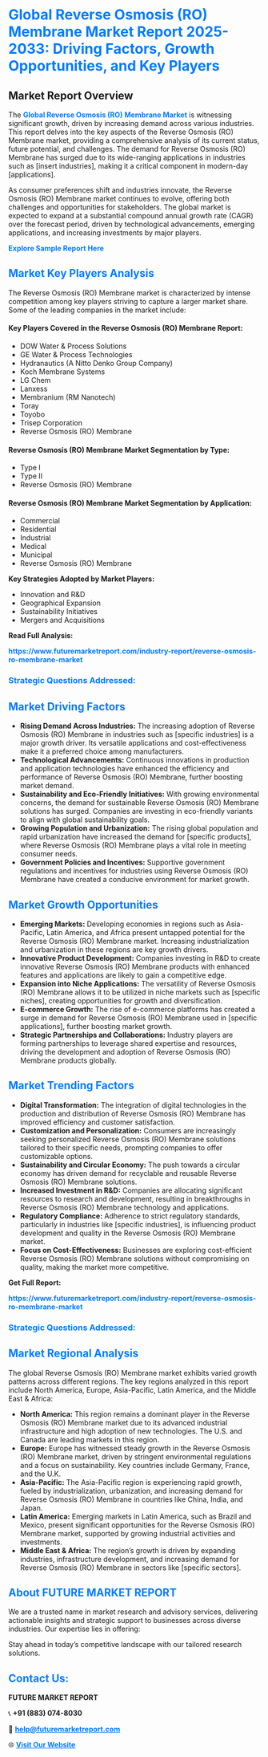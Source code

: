 <h1 style="color: #007BFF;">Global Reverse Osmosis (RO) Membrane Market Report 2025-2033: Driving Factors, Growth Opportunities, and Key Players</h1>

<section id="overview">
<h2>Market Report Overview</h2>
<p>The <a href="https://www.futuremarketreport.com/industry-report/reverse-osmosis-ro-membrane-market" style="color: #007BFF; text-decoration: none;"><strong>Global Reverse Osmosis (RO) Membrane Market</strong></a> is witnessing significant growth, driven by increasing demand across various industries. This report delves into the key aspects of the Reverse Osmosis (RO) Membrane market, providing a comprehensive analysis of its current status, future potential, and challenges. The demand for Reverse Osmosis (RO) Membrane has surged due to its wide-ranging applications in industries such as [insert industries], making it a critical component in modern-day [applications].</p>
<p>As consumer preferences shift and industries innovate, the Reverse Osmosis (RO) Membrane market continues to evolve, offering both challenges and opportunities for stakeholders. The global market is expected to expand at a substantial compound annual growth rate (CAGR) over the forecast period, driven by technological advancements, emerging applications, and increasing investments by major players.</p>
</section>

<section id="overview">
<p><a href="https://www.futuremarketreport.com/request-sample/reportId=106813" style="color: #007BFF; text-decoration: none;"><strong>Explore Sample Report Here</strong></a></p>
</section>

<section id="key-players">
<h2 style="color: #007BFF;">Market Key Players Analysis</h2>
<p>The Reverse Osmosis (RO) Membrane market is characterized by intense competition among key players striving to capture a larger market share. Some of the leading companies in the market include:</p>
<h4>Key Players Covered in the Reverse Osmosis (RO) Membrane Report:</h4>
<ul><li>DOW Water &amp; Process Solutions</li><li>GE Water &amp; Process Technologies</li><li>Hydranautics (A Nitto Denko Group Company)</li><li>Koch Membrane Systems</li><li>LG Chem</li><li>Lanxess</li><li>Membranium (RM Nanotech)</li><li>Toray</li><li>Toyobo</li><li>Trisep Corporation</li><li>Reverse Osmosis (RO) Membrane</li></ul>
<h4>Reverse Osmosis (RO) Membrane Market Segmentation by Type:</h4>
<ul><li>Type I</li><li>Type II</li><li>Reverse Osmosis (RO) Membrane</li></ul>

<h4>Reverse Osmosis (RO) Membrane Market Segmentation by Application:</h4>
<ul><li>Commercial</li><li>Residential</li><li>Industrial</li><li>Medical</li><li>Municipal</li><li>Reverse Osmosis (RO) Membrane</li></ul>
<p><strong>Key Strategies Adopted by Market Players:</strong></p>
<ul>
<li>Innovation and R&D</li>
<li>Geographical Expansion</li>
<li>Sustainability Initiatives</li>
<li>Mergers and Acquisitions</li>
</ul>
</section>

<section>
<p><strong>Read Full Analysis: </strong></p><a href="https://www.futuremarketreport.com/industry-report/reverse-osmosis-ro-membrane-market" style="color: #007BFF; text-decoration: none;"><strong>https://www.futuremarketreport.com/industry-report/reverse-osmosis-ro-membrane-market</strong></a>
<h3 style="color: #007BFF;">Strategic Questions Addressed:</h3>
</section>

<section id="driving-factors">
<h2 style="color: #007BFF;">Market Driving Factors</h2>
<ul>
<li><strong>Rising Demand Across Industries:</strong> The increasing adoption of Reverse Osmosis (RO) Membrane in industries such as [specific industries] is a major growth driver. Its versatile applications and cost-effectiveness make it a preferred choice among manufacturers.</li>
<li><strong>Technological Advancements:</strong> Continuous innovations in production and application technologies have enhanced the efficiency and performance of Reverse Osmosis (RO) Membrane, further boosting market demand.</li>
<li><strong>Sustainability and Eco-Friendly Initiatives:</strong> With growing environmental concerns, the demand for sustainable Reverse Osmosis (RO) Membrane solutions has surged. Companies are investing in eco-friendly variants to align with global sustainability goals.</li>
<li><strong>Growing Population and Urbanization:</strong> The rising global population and rapid urbanization have increased the demand for [specific products], where Reverse Osmosis (RO) Membrane plays a vital role in meeting consumer needs.</li>
<li><strong>Government Policies and Incentives:</strong> Supportive government regulations and incentives for industries using Reverse Osmosis (RO) Membrane have created a conducive environment for market growth.</li>
</ul>
</section>

<section id="growth-opportunities">
<h2 style="color: #007BFF;">Market Growth Opportunities</h2>
<ul>
<li><strong>Emerging Markets:</strong> Developing economies in regions such as Asia-Pacific, Latin America, and Africa present untapped potential for the Reverse Osmosis (RO) Membrane market. Increasing industrialization and urbanization in these regions are key growth drivers.</li>
<li><strong>Innovative Product Development:</strong> Companies investing in R&D to create innovative Reverse Osmosis (RO) Membrane products with enhanced features and applications are likely to gain a competitive edge.</li>
<li><strong>Expansion into Niche Applications:</strong> The versatility of Reverse Osmosis (RO) Membrane allows it to be utilized in niche markets such as [specific niches], creating opportunities for growth and diversification.</li>
<li><strong>E-commerce Growth:</strong> The rise of e-commerce platforms has created a surge in demand for Reverse Osmosis (RO) Membrane used in [specific applications], further boosting market growth.</li>
<li><strong>Strategic Partnerships and Collaborations:</strong> Industry players are forming partnerships to leverage shared expertise and resources, driving the development and adoption of Reverse Osmosis (RO) Membrane products globally.</li>
</ul>
</section>

<section id="trending-factors">
<h2 style="color: #007BFF;">Market Trending Factors</h2>
<ul>
<li><strong>Digital Transformation:</strong> The integration of digital technologies in the production and distribution of Reverse Osmosis (RO) Membrane has improved efficiency and customer satisfaction.</li>
<li><strong>Customization and Personalization:</strong> Consumers are increasingly seeking personalized Reverse Osmosis (RO) Membrane solutions tailored to their specific needs, prompting companies to offer customizable options.</li>
<li><strong>Sustainability and Circular Economy:</strong> The push towards a circular economy has driven demand for recyclable and reusable Reverse Osmosis (RO) Membrane solutions.</li>
<li><strong>Increased Investment in R&D:</strong> Companies are allocating significant resources to research and development, resulting in breakthroughs in Reverse Osmosis (RO) Membrane technology and applications.</li>
<li><strong>Regulatory Compliance:</strong> Adherence to strict regulatory standards, particularly in industries like [specific industries], is influencing product development and quality in the Reverse Osmosis (RO) Membrane market.</li>
<li><strong>Focus on Cost-Effectiveness:</strong> Businesses are exploring cost-efficient Reverse Osmosis (RO) Membrane solutions without compromising on quality, making the market more competitive.</li>
</ul>
</section>

<section>
<p><strong>Get Full Report: </strong></p><a href="https://www.futuremarketreport.com/industry-report/reverse-osmosis-ro-membrane-market" style="color: #007BFF; text-decoration: none;"><strong>https://www.futuremarketreport.com/industry-report/reverse-osmosis-ro-membrane-market</strong></a>
<h3 style="color: #007BFF;">Strategic Questions Addressed:</h3>
</section>


<section id="regional-analysis">
<h2 style="color: #007BFF;">Market Regional Analysis</h2>
<p>The global Reverse Osmosis (RO) Membrane market exhibits varied growth patterns across different regions. The key regions analyzed in this report include North America, Europe, Asia-Pacific, Latin America, and the Middle East & Africa:</p>
<ul>
<li><strong>North America:</strong> This region remains a dominant player in the Reverse Osmosis (RO) Membrane market due to its advanced industrial infrastructure and high adoption of new technologies. The U.S. and Canada are leading markets in this region.</li>
<li><strong>Europe:</strong> Europe has witnessed steady growth in the Reverse Osmosis (RO) Membrane market, driven by stringent environmental regulations and a focus on sustainability. Key countries include Germany, France, and the U.K.</li>
<li><strong>Asia-Pacific:</strong> The Asia-Pacific region is experiencing rapid growth, fueled by industrialization, urbanization, and increasing demand for Reverse Osmosis (RO) Membrane in countries like China, India, and Japan.</li>
<li><strong>Latin America:</strong> Emerging markets in Latin America, such as Brazil and Mexico, present significant opportunities for the Reverse Osmosis (RO) Membrane market, supported by growing industrial activities and investments.</li>
<li><strong>Middle East & Africa:</strong> The region’s growth is driven by expanding industries, infrastructure development, and increasing demand for Reverse Osmosis (RO) Membrane in sectors like [specific sectors].</li>
</ul>
</section>

<footer>
<h2 style="color: #007BFF;">About FUTURE MARKET REPORT</h2>
<p>We are a trusted name in market research and advisory services, delivering actionable insights and strategic support to businesses across diverse industries. Our expertise lies in offering:</p>

<p>Stay ahead in today’s competitive landscape with our tailored research solutions.</p>

<h2 style="color: #007BFF;">Contact Us:</h2>
<p><strong>FUTURE MARKET REPORT</strong></p>
<p>📞 <strong>+91 (883) 074-8030</strong></p>
<p>📧 <strong><a href="mailto:help@futuremarketreport.com" style="color: #007BFF;">help@futuremarketreport.com</a></strong></p>
<p>🌐 <strong><a href="https://www.futuremarketreport.com/" style="color: #007BFF;">Visit Our Website</a></strong></p>
</footer>